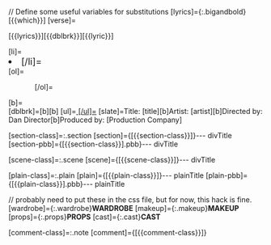 
// Define some useful variables for substitutions
[lyrics]={:.bigandbold}[{{which}}]
[verse]=<div class="lyrics"><p class="lyrics italic">[{{lyrics}}][{{dblbrk}}][{{lyric}}]</p></div>
[li]=<li style="font-size:1.3em">
[/li]=</li>
[ol]=<div class="extras"><ol style="margin-left:2em">
[/ol]=</ol></div>
[b]=<br />
[dblbrk]=[b][b]
[ul]=<span style="text-decoration:underline">
[/ul]=</span>
[slate]=Title: [title][b]Artist: [artist][b]Directed by: Dan Director[b]Produced by: [Production Company]

[section-class]=:.section
[section]={[{{section-class}}]}--- divTitle
[section-pbb]={[{{section-class}}].pbb}--- divTitle

[scene-class]=:.scene
[scene]={[{{scene-class}}]}--- divTitle


[plain-class]=:.plain
[plain]={[{{plain-class}}]}--- plainTitle
[plain-pbb]={[{{plain-class}}].pbb}--- plainTitle

// probably need to put these in the css file, but for now, this hack is fine.
[wardrobe]={:.wardrobe}**WARDROBE**
[makeup]={:.makeup}**MAKEUP**
[props]={:.props}**PROPS**
[cast]={:.cast}**CAST**

[comment-class]=:.note
[comment]={[{{comment-class}}]}
